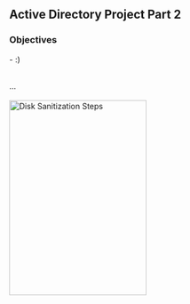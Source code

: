 <h2>Active Directory Project Part 2</h2>

<h3>Objectives</h3>
- :)
<br />
<br />

...
<br />
<br />
<img src="https://github.com/Yagoobz/ActiveDirectoryProjectPart2/assets/145611184/7fde2047-9a4c-4506-8f45-5ca0a36518c0" height="30%" width="70%" alt="Disk Sanitization Steps"/>

